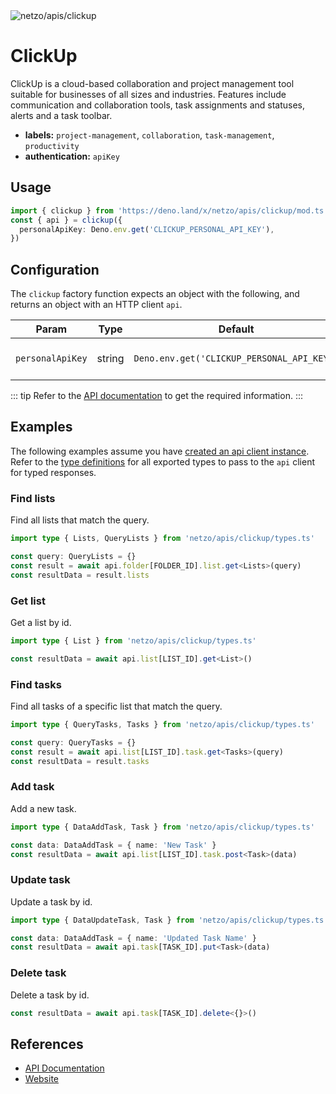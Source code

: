 <img src="https://raw.githubusercontent.com/netzo/netzo/main/assets/apis/clickup.svg" alt="netzo/apis/clickup" class="mb-5 w-75px">

# ClickUp

ClickUp is a cloud-based collaboration and project management tool suitable for businesses of all sizes and industries. Features include communication and collaboration tools, task assignments and statuses, alerts and a task toolbar.

- **labels:** `project-management`, `collaboration`, `task-management`, `productivity`
- **authentication:** `apiKey`

## Usage

```ts
import { clickup } from 'https://deno.land/x/netzo/apis/clickup/mod.ts'
const { api } = clickup({
  personalApiKey: Deno.env.get('CLICKUP_PERSONAL_API_KEY'),
})
```

## Configuration

The `clickup` factory function expects an object with the following, and returns an object with an HTTP client `api`.

| Param            | Type   | Default                                    | Description                           |
|------------------|--------|--------------------------------------------|---------------------------------------|
| `personalApiKey` | string | `Deno.env.get('CLICKUP_PERSONAL_API_KEY')` | the api key to use for authentication |

::: tip Refer to the [API documentation](https://clickup.com/api/) to get the required information.
:::

## Examples

The following examples assume you have [created an api client instance](#usage). Refer to the [type definitions](https://deno.land/x/netzo/apis/clickup/types.ts) for all exported types to pass to the `api` client for typed responses.

### Find lists

Find all lists that match the query.

```ts
import type { Lists, QueryLists } from 'netzo/apis/clickup/types.ts'

const query: QueryLists = {}
const result = await api.folder[FOLDER_ID].list.get<Lists>(query)
const resultData = result.lists
```

### Get list

Get a list by id.

```ts
import type { List } from 'netzo/apis/clickup/types.ts'

const resultData = await api.list[LIST_ID].get<List>()
```

### Find tasks

Find all tasks of a specific list that match the query.

```ts
import type { QueryTasks, Tasks } from 'netzo/apis/clickup/types.ts'

const query: QueryTasks = {}
const result = await api.list[LIST_ID].task.get<Tasks>(query)
const resultData = result.tasks
```

### Add task

Add a new task.

```ts
import type { DataAddTask, Task } from 'netzo/apis/clickup/types.ts'

const data: DataAddTask = { name: 'New Task' }
const resultData = await api.list[LIST_ID].task.post<Task>(data)
```

### Update task

Update a task by id.

```ts
import type { DataUpdateTask, Task } from 'netzo/apis/clickup/types.ts'

const data: DataAddTask = { name: 'Updated Task Name' }
const resultData = await api.task[TASK_ID].put<Task>(data)
```

### Delete task

Delete a task by id.

```ts
const resultData = await api.task[TASK_ID].delete<{}>()
```

## References

- [API Documentation](https://clickup.com/api)
- [Website](https://clickup.com)
